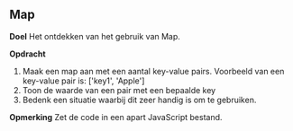 ## Map
**Doel**
Het ontdekken van het gebruik van Map.

**Opdracht**
1. Maak een map aan met een aantal key-value pairs. 
   Voorbeeld van een key-value pair is: ['key1', 'Apple']
2. Toon de waarde van een pair met een bepaalde key
3. Bedenk een situatie waarbij dit zeer handig is om te gebruiken.

**Opmerking**
Zet de code in een apart JavaScript bestand.